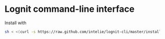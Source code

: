 # Lognit command-line interface

Install with

``` sh
sh < <(curl -s https://raw.github.com/intelie/lognit-cli/master/install)
```